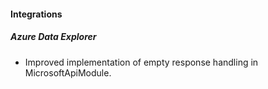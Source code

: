 
#### Integrations
##### Azure Data Explorer
- Improved implementation of empty response handling in MicrosoftApiModule. 
